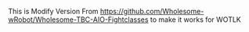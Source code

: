 This is Modify Version From https://github.com/Wholesome-wRobot/Wholesome-TBC-AIO-Fightclasses to make it works for WOTLK